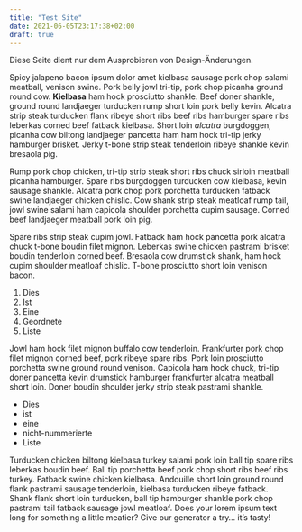 ```yaml
---
title: "Test Site"
date: 2021-06-05T23:17:38+02:00
draft: true
---
```

Diese Seite dient nur dem Ausprobieren von Design-Änderungen.

Spicy jalapeno bacon ipsum dolor amet kielbasa sausage pork chop salami meatball, venison swine. Pork belly jowl tri-tip, pork chop picanha ground round cow. **Kielbasa** ham hock prosciutto shankle. Beef doner shankle, ground round landjaeger turducken rump short loin pork belly kevin. Alcatra strip steak turducken flank ribeye short ribs beef ribs hamburger spare ribs leberkas corned beef fatback kielbasa. Short loin _alcatra_ burgdoggen, picanha cow biltong landjaeger pancetta ham ham hock tri-tip jerky hamburger brisket. Jerky t-bone strip steak tenderloin ribeye shankle kevin bresaola pig.

Rump pork chop chicken, tri-tip strip steak short ribs chuck sirloin meatball picanha hamburger. Spare ribs burgdoggen turducken cow kielbasa, kevin sausage shankle. Alcatra pork chop pork porchetta turducken fatback swine landjaeger chicken chislic. Cow shank strip steak meatloaf rump tail, jowl swine salami ham capicola shoulder porchetta cupim sausage. Corned beef landjaeger meatball pork loin pig.

Spare ribs strip steak cupim jowl. Fatback ham hock pancetta pork alcatra chuck t-bone boudin filet mignon. Leberkas swine chicken pastrami brisket boudin tenderloin corned beef. Bresaola cow drumstick shank, ham hock cupim shoulder meatloaf chislic. T-bone prosciutto short loin venison bacon.

1. Dies
2. Ist
3. Eine
4. Geordnete
5. Liste

Jowl ham hock filet mignon buffalo cow tenderloin. Frankfurter pork chop filet mignon corned beef, pork ribeye spare ribs. Pork loin prosciutto porchetta swine ground round venison. Capicola ham hock chuck, tri-tip doner pancetta kevin drumstick hamburger frankfurter alcatra meatball short loin. Doner boudin shoulder jerky strip steak pastrami shankle.

* Dies
* ist
* eine
* nicht-nummerierte
* Liste

Turducken chicken biltong kielbasa turkey salami pork loin ball tip spare ribs leberkas boudin beef. Ball tip porchetta beef pork chop short ribs beef ribs turkey. Fatback swine chicken kielbasa. Andouille short loin ground round flank pastrami sausage tenderloin, kielbasa turducken ribeye fatback. Shank flank short loin turducken, ball tip hamburger shankle pork chop pastrami tail fatback sausage jowl meatloaf.
Does your lorem ipsum text long for something a little meatier? Give our generator a try… it’s tasty!
